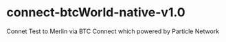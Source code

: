 # connect-btcWorld-native-v1.0
Connet Test to Merlin via BTC Connect which powered by Particle Network
